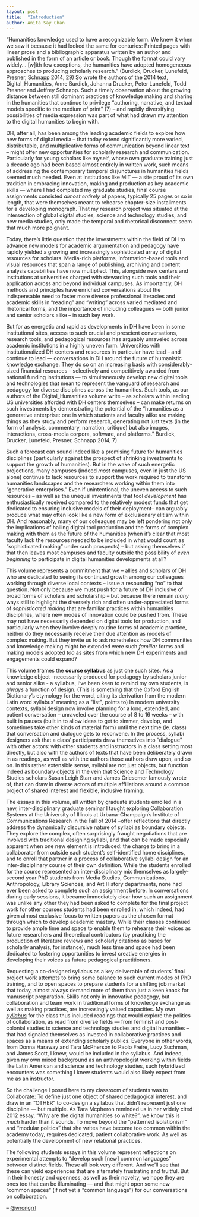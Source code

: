 ```yaml
---
layout: post
title:  "Introduction"
author: Anita Say Chan
---
```


“Humanities knowledge used to have a recognizable form. We knew it when we saw it because it had looked the same for centuries: Printed pages with linear prose and a bibliographic apparatus written by an author and published in the form of an article or book. Though the format could vary widely… \[w\]ith few exceptions, the humanities have adopted homogeneous approaches to producing scholarly research.” (Burdick, Drucker, Lunefeld, Presner, Schnapp 2014, 29) So wrote the authors of the 2014 text, Digital\_Humanities, Anne Burdick, Johanna Drucker, Peter Lunefeld, Todd Presner and Jeffrey Schnapp. Such a timely observation about the growing distance between still dominant practices of knowledge making and sharing in the humanities that continue to privilege “authoring, narrative, and textual models specific to the medium of print” (7) – and rapidly diversifying possibilities of media expression was part of what had drawn my attention to the digital humanities to begin with.

DH, after all, has been among the leading academic fields to explore how new forms of digital media – that today extend significantly more varied, distributable, and multiplicative forms of communication beyond linear text – might offer new opportunities for scholarly research and communication. Particularly for young scholars like myself, whose own graduate training just a decade ago had been based almost entirely in written work, such means of addressing the contemporary temporal disjunctures in humanities fields seemed much needed. Even at institutions like MIT — a site proud of its own tradition in embracing innovation, making and production as key academic skills — where I had completed my graduate studies, final course assignments consisted *almost entirely* of papers, typically 25 pages or so in length, that were themselves meant to rehearse chapter-size installments for a developing monograph. That my research project was situated at the intersection of global digital studies, science and technology studies, and new media studies, only made the temporal and rhetorical disconnect seem that much more poignant.

Today, there’s little question that the investments within the field of DH to advance new models for academic argumentation and pedagogy have rapidly yielded a growing and increasingly sophisticated array of digital resources for scholars. Media-rich platforms, information-based tools and visual resources that span a range of publishing, archiving and content analysis capabilities have now multiplied. This, alongside new centers and institutions at universities charged with stewarding such tools and their application across and beyond individual campuses. As importantly, DH methods and principles have enriched conversations about the indispensable need to foster more diverse professional literacies and academic skills in “reading” and “writing” across varied mediated and rhetorical forms, and the importance of including colleagues — both junior and senior scholars alike – in such key work.

But for as energetic and rapid as developments in DH have been in some institutional sites, access to such crucial and prescient conversations, research tools, and pedagogical resources has arguably unraveled across academic institutions in a highly uneven form. Universities with institutionalized DH centers and resources in particular have lead – and continue to lead — conversations in DH around the future of humanistic knowledge exchange. They do so on an increasing basis with considerably-sized financial resources – selectively and competitively awarded from national funding institutions — to simultaneously develop new digital tools and technologies that mean to represent the vanguard of research and pedagogy for diverse disciplines across the humanities. Such tools, as our authors of the Digital\_Humanities volume write – as scholars within leading US universities afforded with DH centers themselves – can make returns on such investments by demonstrating the potential of the “humanities as a generative enterprise: one in which students and faculty alike are making things as they study and perform research, generating not just texts (in the form of analysis, commentary, narration, critique) but also images, interactions, cross-media corpora, software, and platforms.” Burdick, Drucker, Lunefeld, Presner, Schnapp 2014, 7)

Such a forecast can sound indeed like a promising future for humanities disciplines (particularly against the prospect of shrinking investments to support the growth of humanities). But in the wake of such energetic projections, many campuses (indeed *most* campuses, even in just the US alone) continue to lack resources to support the work required to transform humanities landscapes and the researchers working within them into “generative enterprises.” Even if unintentional, the uneven access to such resources – as well as the unequal investments that tool *development* has enthusiastically received compared to the relatively modest funds that get dedicated to ensuring inclusive models of their deployment– can arguably produce what may often look like a new form of exclusionary elitism within DH. And reasonably, many of our colleagues may be left pondering not only the implications of hailing digital tool production and the forms of complex making with them as the future of the humanities (when it’s clear that most faculty lack the resources needed to be included in what would count as “sophisticated making” under such prospects) – but asking themselves if that then leaves most campuses and faculty outside the possibility of *even beginning* to participate in digital humanities developments at all?

This volume represents a commitment that we – allies and scholars of DH who are dedicated to seeing its continued growth among our colleagues working through diverse local contexts – issue a resounding “no” to that question. Not only because we must push for a future of DH inclusive of broad forms of scholars and scholarship – but because there remain *many* ways still to highlight the diversely rich and often under-appreciated forms of *sophisticated making* that are familiar practices within humanities disciplines, where new modes of innovation could be pushed from. These may not have necessarily depended on digital tools for production, and particularly when they involve deeply routine forms of academic practice, neither do they necessarily receive their due attention as models of complex making. But they invite us to ask nonetheless how DH communities and knowledge making might be extended were such *familiar* forms and making models adopted *too* as sites from which new DH experiments and engagements could expand?

This volume frames the **course syllabus** as just one such sites. As a knowledge object –necessarily produced for pedagogy by scholars junior and senior alike - a syllabus, I’ve been keen to remind my own students, is *always* a function of design. (This is something that the Oxford English Dictionary’s etymology for the word, citing its derivation from the modern Latin word syllabus’ meaning as a "list", points to) In modern university contexts, syllabi design now involve planning for a long, extended, and patient conversation – unraveled over the course of 8 to 16 weeks – with built in pauses (built in to allow ideas to get to simmer, develop, and sometimes take other kinds of material form) until the next time (ie. class) that conversation and dialogue gets to reconvene. In the process, syllabi designers ask that a class’ participants draw themselves into “dialogue” with other actors: with other students and instructors in a class setting most directly, but also with the authors of texts that have been deliberately drawn in as readings, as well as with the authors those authors draw upon, and so on. In this rather extensible sense, syllabi are not just objects, but function indeed as boundary objects in the vein that Science and Technology Studies scholars Susan Leigh Starr and James Griesemer famously wrote of, that can draw in diverse actors of multiple affiliations around a common project of shared interest and flexible, inclusive framing.

The essays in this volume, all written by graduate students enrolled in a new, inter-disciplinary graduate seminar I taught exploring Collaboration Systems at the University of Illinois at Urbana-Champaign’s Institute of Communications Research in the Fall of 2014 –offer reflections that directly address the dynamically discursive nature of syllabi as boundary objects. They explore the complex, often surprisingly fraught negotiations that are involved with traditional designing syllabi, and that can be made especially apparent when one new element is introduced: the charge to bring in a collaborator from outside each student’s self-identified home disciplines, and to enroll that partner in a process of collaborative syllabi design for an inter-disciplinary course of their own definition. While the students enrolled for the course represented an inter-disciplinary mix themselves as largely-second year PhD students from Media Studies, Communications, Anthropology, Library Sciences, and Art History departments, none had ever been asked to complete such an assignment before. In conversations during early sessions, it became immediately clear how such an assignment was unlike any other they had been asked to complete for the final project work for other courses students had been enrolled in, which indeed, had given almost exclusive focus to written papers as the chosen format through which to develop academic mastery. While their classes continued to provide ample time and space to enable them to rehearse their voices as future researchers and theoretical contributors (by practicing the production of literature reviews and scholarly citations as bases for scholarly analysis, for instance), much less time and space had been dedicated to fostering opportunities to invest creative energies in developing their voices as future pedagogical practitioners.

Requesting a co-designed syllabus as a key deliverable of students’ final project work attempts to bring some balance to such current modes of PhD training, and to open spaces to prepare students for a shifting job market that today, almost always demand more of them than just a keen knack for manuscript preparation. Skills not only in innovative pedagogy, but collaboration and team work in traditional forms of knowledge exchange as well as making practices, are increasingly valued capacities. My own [*syllabus*](https://seeingcollaborations.wordpress.com/readingsschedule/) for the class thus included readings that would explore the politics of collaboration, as read from diverse fields — from feminist and post-colonial studies to science and technology studies and digital humanities – that had signaled themselves as invested in collaborative practices and spaces as a means of extending scholarly publics. Everyone in other words, from Donna Haraway and Tara McPherson to Paolo Freire, Lucy Suchman, and James Scott, I knew, would be included in the syllabus. And indeed, given my own mixed background as an anthropologist working within fields like Latin American and science and technology studies, such hybridized encounters was something I knew students would also likely expect from me as an instructor.

So the challenge I posed here to my classroom of students was to Collaborate: To define just one object of shared pedagogical interest, and draw in an “OTHER” to co-design a syllabus that didn’t represent just one discipline — but multiple. As Tara Mcpheron reminded us in her widely cited 2012 essay, “Why are the digital humanities so white?”, we know this is *much* harder than it sounds. To move beyond the “patterned isolationism” and “modular politics” that she writes have become too common within the academy today, requires dedicated, patient collaborative work. As well as potentially the development of new relational practices.

The following students essays in this volume represent reflections on experimental attempts to “develop such \[new\] common languages” between distinct fields. These all look very different. And we’ll see that these can yield experiences that are alternately frustrating and fruitful. But in their honesty and openness, as well as their novelty, we hope they are ones too that can be illuminating — and that might open some new “common spaces” (if not yet a “common language”) for our conversations on collaboration.  

– [@wrongrrl](https://twitter.com/wrongrrl)